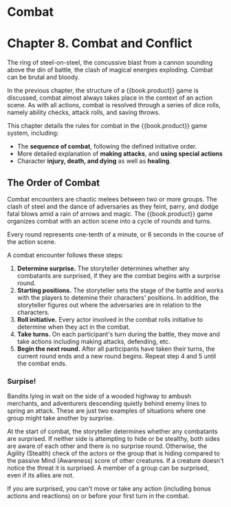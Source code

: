 # Combat
# Chapter 8. Combat and Conflict
The ring of steel-on-steel, the concussive blast from a cannon sounding above
the din of battle, the clash of magical energies exploding. Combat can be brutal
and bloody.

In the previous chapter, the structure of a {{book.product}} game is discussed,
combat almost always takes place in the context of an action scene. As with all
actions, combat is resolved through a series of dice rolls, namely ability
checks, attack rolls, and saving throws.

This chapter details the rules for combat in the {{book.product}} game system, including:

- The **sequence of combat**, following the defined initiative order.
- More detailed explanation of **making attacks**, and **using special actions**
- Character **injury, death, and dying** as well as **healing**.

## The Order of Combat
Combat encounters are chaotic melees between two or more groups. The clash of
steel and the dance of adversaries as they feint, parry, and dodge fatal blows
amid a rain of arrows and magic. The {{book.product}} game organizes combat with
an action scene into a cycle of rounds and turns.

Every round represents one-tenth of a minute, or 6 seconds in the course of the
action scene.

A combat encounter follows these steps:

1. **Determine surprise.** The storyteller determines whether any combatants are
   surprised, if they are the combat begins with a surprise round.
2. **Starting positions.** The storyteller sets the stage of the battle and
   works with the players to detemine their characters' positions. In addition,
   the storyteller figures out where the adversaries are in relation to the
   characters.
3. **Roll initiative.** Every actor involved in the combat rolls initiative to
   determine when they act in the combat.
4. **Take turns.** On each participant's turn during the battle, they move and
   take actions including making attacks, defending, etc.
5. **Begin the next round.** After all participants have taken their turns, the
   current round ends and a new round begins. Repeat step 4 and 5 until the
   combat ends.

### Surpise!
Bandits lying in wait on the side of a wooded highway to ambush merchants, and
adventurers descending quietly behind enemy lines to spring an attack. These are
just two examples of situations where one group might take another by surprise.

At the start of combat, the storyteller determines whether any combatants are
surprised. If neither side is attempting to hide or be stealthy, both sides are
aware of each other and there is no surprise round. Otherwise, the Agility
(Stealth) check of the actors or the group that is hiding compared to the
passive Mind (Awareness) score of other creatures. If a creature doesn't notice
the threat it is surprised. A member of a group can be surprised, even if its
allies are not.

If you are surprised, you can't move or take any action (including bonus actions
and reactions) on or before your first turn in the combat.
